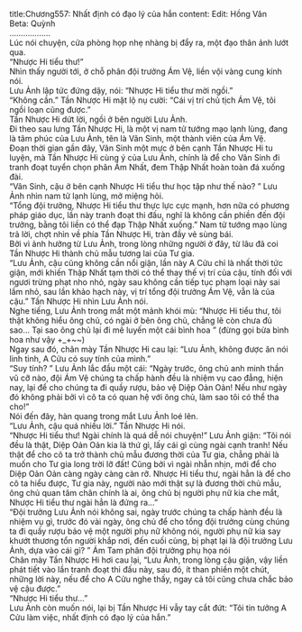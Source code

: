 title:Chương557: Nhất định có đạo lý của hắn
content:
Edit: Hồng Vân<br>Beta: Quỳnh<br>………………<br>Lúc nói chuyện, cửa phòng họp nhẹ nhàng bị đẩy ra, một đạo thân ảnh lướt qua.<br>“Nhược Hi tiểu thư!”<br>Nhìn thấy người tới, ở chỗ phân đội trưởng Ám Vệ, liền vội vàng cung kính nói.<br>Lưu Ảnh lập tức đứng dậy, nói: “Nhược Hi tiểu thư mời ngồi.”<br>“Không cần.” Tần Nhược Hi mặt lộ nụ cười: “Cái vị trí chủ tịch Ám Vệ, tôi ngồi loạn cũng được.”<br>Tần Nhược Hi dứt lời, ngồi ở bên người Lưu Ảnh.<br>Đi theo sau lưng Tần Nhược Hi, là một vị nam tử tướng mạo lạnh lùng, đang là tâm phúc của Lưu Ảnh, tên là Vân Sinh, một thành viên của Ám Vệ.<br>Đoạn thời gian gần đây, Vân Sinh một mực ở bên cạnh Tần Nhược Hi tu luyện, mà Tần Nhược Hi cùng ý của Lưu Ảnh, chính là để cho Vân Sinh đi tranh đoạt tuyển chọn phân Ám Nhất, đem Thập Nhất hoàn toàn đá xuống đài.<br>“Vân Sinh, cậu ở bên cạnh Nhược Hi tiểu thư học tập như thế nào? ” Lưu Ảnh nhìn nam tử lạnh lùng, mở miệng hỏi.<br>“Tổng đội trưởng, Nhược Hi tiểu thư thực lực cực mạnh, hơn nữa có phương pháp giáo dục, lần này tranh đoạt thi đấu, nghĩ là không cần phiền đến đội trưởng, bằng tôi liền có thể đạp Thập Nhất xuống.” Nam tử tướng mạo lùng trả lời, chợt nhìn về phía Tần Nhược Hi, tràn đầy vẻ sùng bái.<br>Bởi vì ảnh hưởng từ Lưu Ảnh, trong lòng những người ở đây, từ lâu đã coi Tần Nhược Hi thành chủ mẫu tương lai của Tư gia.<br>“Lưu Ảnh, cậu cũng không cần nổi giận, lần này A Cửu chỉ là nhất thời tức giận, mới khiến Thập Nhất tạm thời có thể thay thế vị trí của cậu, tính đối với ngươi trừng phạt nho nhỏ, ngày sau không cần tiếp tục phạm loại này sai lầm nhỏ, sau lần khảo hạch này, vị trí tổng đội trưởng Ám Vệ, vẫn là của cậu.” Tần Nhược Hi nhìn Lưu Ảnh nói.<br>Nghe tiếng, Lưu Ảnh trong mắt một mảnh khói mù: “Nhược Hi tiểu thư, tôi thật không hiểu ông chủ, có ngài ở bên ông chủ, chẳng lẽ còn chưa đủ sao… Tại sao ông chủ lại đi mê luyến một cái bình hoa ” (đừng gọi bừa bình hoa như vậy +_+~~)<br>Ngay sau đó, chân mày Tần Nhược Hi cau lại: “Lưu Ảnh, không được ăn nói linh tinh, A Cửu có suy tính của mình.”<br>“Suy tính? ” Lưu Ảnh lắc đầu một cái: “Ngày trước, ông chủ anh minh thần vũ cỡ nào, đội Ám Vệ chúng ta chấp hành đều là nhiệm vụ cao đẳng, hiện nay, lại để cho chúng ta đi quầy rượu, bảo vệ Diệp Oản Oản! Nếu như ngày đó không phải bởi vì cô ta có quan hệ với ông chủ, làm sao tôi có thể tha cho!”<br>Nói đến đây, hàn quang trong mắt Lưu Ảnh loé lên.<br>“Lưu Ảnh, cậu quá nhiều lời.” Tần Nhược Hi nói.<br>“Nhược Hi tiểu thư! Ngài chính là quá dễ nói chuyện!” Lưu Ảnh giận: “Tôi nói đều là thật, Diệp Oản Oản kia là thứ gì, lấy cái gì cùng ngài cạnh tranh! Nếu thật để cho cô ta trở thành chủ mẫu đương thời của Tư gia, chẳng phải là muốn cho Tư gia long trời lỡ đất! Cũng bởi vì ngài nhẫn nhịn, mới để cho Diệp Oản Oản càng ngày càng càn rỡ. Nhược Hi tiểu thư, ngài hẳn là để cho cô ta hiểu được, Tư gia này, người nào mới thật sự là đương thời chủ mẫu, ông chủ quan tâm chân chính là ai, ông chủ bị người phụ nữ kia che mắt, Nhược Hi tiểu thư ngài hẳn là đứng ra…”<br>“Đội trưởng Lưu Ảnh nói không sai, ngày trước chúng ta chấp hành đều là nhiệm vụ gì, trước đó vài ngày, ông chủ để cho tổng đội trưởng cùng chúng ta đi quầy rượu bảo vệ một người phụ nữ không nói, người phụ nữ kia say khướt thương tổn người khắp nơi, đến cuối cùng, bị phạt lại là đội trưởng Lưu Ảnh, dựa vào cái gì? ” Ám Tam phân đội trưởng phụ họa nói<br>Chân mày Tần Nhược Hi hơi cau lại, “Lưu Ảnh, trong lòng cậu giận, vậy liền phát tiết vào lần tranh đoạt thi đấu này, sau đó, ít than phiền một chút, những lời này, nếu để cho A Cửu nghe thấy, ngay cả tôi cũng chưa chắc bảo vệ cậu được.”<br>“Nhược Hi tiểu thư…”<br>Lưu Ảnh còn muốn nói, lại bị Tần Nhược Hi vẫy tay cắt đứt: “Tôi tin tưởng A Cửu làm việc, nhất định có đạo lý của hắn.”